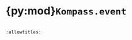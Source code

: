 # {py:mod}`Kompass.event`

```{py:module} Kompass.event
```

```{autodoc2-docstring} Kompass.event
:allowtitles:
```
